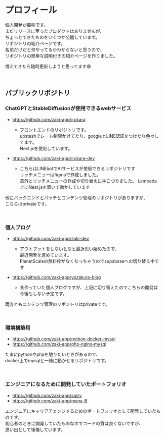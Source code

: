 # プロフィール
個人開発が趣味です。  
まだリリースに至ったプロダクトはありませんが、  
ちょっとできたものをいくつか公開しています。  
リポジトリの紹介ページです。  
名前だけだと何やってるかわからないと思うので、  
リポジトリの簡単な説明付きの紹介ページを作りました。

増えてきたら随時更新しようと思ってます😄

<br>

## パブリックリポジトリ

### ChatGPTとStableDiffusionが使用できるwebサービス
- https://github.com/zaki-app/irukara

  - フロントエンドのリポジトリです。  
  upstashでレート制限かけてたり、googleとLINE認証をつけたり色々してます。  
  Next.jsを使用しています。  
  
- https://github.com/zaki-app/irukara-dev
  - こちらはLINEbotでAIサービスが使用できるリポジトリです  
  リッチメニューはfigmaで作成しました。  
  意外とリッチメニューの作成や切り替えに手こづりました。
  Lambada上にNest.jsを置いて動かしています

他にバックエンドとバッチとコンテンツ管理のリポジトリがありますが、  
こちらはprivateです。

<br>

### 個人ブログ
- https://github.com/zaki-app/zaki-dev
  - アウトプットをしないとなと最近思い始めたので、  
  最近開発を進めています。  
  PlanetScaleの無料枠がなくなっちゃうのでsupabaseへの切り替え中です

- https://github.com/zaki-app/yozakura-blog
  - 昔作っていた個人ブログですが、上記に切り替えたのでこちらの開発は今後もしない予定です。

両方ともコンテンツ管理のリポジトリはprivateです。

<br>

### 環境構築用
- https://github.com/zaki-app/python-docker-mysql
- https://github.com/zaki-app/php-nginx-mysql

たまにpythonやphpを触りたいときがあるので、  
docker上でmysqlと一緒に動かせるリポジトリです。

<br>

### エンジニアになるために開発していたポートフォリオ
- https://github.com/zaki-app/saizy
- https://github.com/zaki-app/mana-B

エンジニアにキャリアチェンジするためのポートフォリオとして開発していたものです。  
初心者のときに開発していたものなのでコードの質は良くないですが、  
思い出として後悔しています。